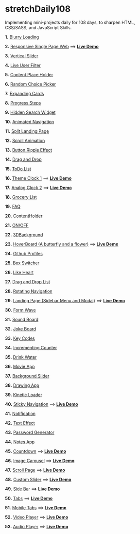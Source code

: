 # stretchDaily108

Implementing mini-projects daily for 108 days, to sharpen HTML, CSS/SASS, and JavaScript Skills.

**1.** [Blurry Loading](https://github.com/whoinlee/stretchDaily108_vanillaJS/tree/main/p_001_081221)

**2.** [Responsive Single Page Web](https://github.com/whoinlee/stretchDaily108_vanillaJS/tree/main/p_002_0822-RSA) ==> [**Live Demo**](http://www.whoin.net/demo/rsp/)

**3.** [Vertical Slider](https://github.com/whoinlee/stretchDaily108_vanillaJS/tree/main/p_003_081321)

**4.** [Live User Filter](https://github.com/whoinlee/stretchDaily108_vanillaJS/tree/main/p_004_081421)

**5.** [Content Place Holder](https://github.com/whoinlee/stretchDaily108_vanillaJS/tree/main/p_005_081521)

**6.** [Random Choice Picker](https://github.com/whoinlee/stretchDaily108_vanillaJS/tree/main/p_006_081621)

**7.** [Expanding Cards](https://github.com/whoinlee/stretchDaily108_vanillaJS/tree/main/p_007_081721)

**8.** [Progress Steps](https://github.com/whoinlee/stretchDaily108_vanillaJS/tree/main/p_008_081821)

**9.** [Hidden Search Widget](https://github.com/whoinlee/stretchDaily108_vanillaJS/tree/main/p_009_081921)

**10.** [Animated Navigation](https://github.com/whoinlee/stretchDaily108_vanillaJS/tree/main/p_010_082021)

**11.** [Split Landing Page](https://github.com/whoinlee/stretchDaily108_vanillaJS/tree/main/p_011_082121)

**12.** [Scroll Animation](https://github.com/whoinlee/stretchDaily108_vanillaJS/tree/main/p_012_082321)

**13.** [Button Ripple Effect](https://github.com/whoinlee/stretchDaily108_vanillaJS/tree/main/p_013_082421)

**14.** [Drag and Drop](https://github.com/whoinlee/stretchDaily108_vanillaJS/tree/main/p_014_082521)

**15.** [ToDo List](https://github.com/whoinlee/stretchDaily108_vanillaJS/tree/main/p_015_0826-ToDoList)

**16.** [Theme Clock 1](https://github.com/whoinlee/stretchDaily108_vanillaJS/tree/main/p_016_0827-Clock1) ==> [**Live Demo**](http://www.whoin.net/demo/themeClock/)

**17.** [Analog Clock 2](https://github.com/whoinlee/stretchDaily108_vanillaJS/tree/main/p_017_0828-Clock2) ==> [**Live Demo**](http://www.whoin.net/demo/analogClock/index.html)

**18.** [Grocery List](https://github.com/whoinlee/stretchDaily108_vanillaJS/tree/main/p_018_0829-GroceryList)

**19.** [FAQ](https://github.com/whoinlee/stretchDaily108_vanillaJS/tree/main/p_019_0830-FAQ)

**20.** [ContentHolder](https://github.com/whoinlee/stretchDaily108_vanillaJS/tree/main/p_020_0831-ContentHolder)

**21.** [ON/OFF](https://github.com/whoinlee/stretchDaily108_vanillaJS/tree/main/p_021_0901-OnOff)

**22.** [3DBackground](https://github.com/whoinlee/stretchDaily108_vanillaJS/tree/main/p_022_0902-3DBackground)

**23.** [HoverBoard (A butterfly and a flower)](https://github.com/whoinlee/stretchDaily108_vanillaJS/tree/main/p_023_0903-HoverBoard) ==> [**Live Demo**](http://www.whoin.net/demo/hoverBoard/index.html)

**24.** [Github Profiles](https://github.com/whoinlee/stretchDaily108_vanillaJS/tree/main/p_024_0904-GithubProfiles)

**25.** [Box Switcher](https://github.com/whoinlee/stretchDaily108_vanillaJS/tree/main/p_025_0905-BoxSwitcher)

**26.** [Like Heart](https://github.com/whoinlee/stretchDaily108_vanillaJS/tree/main/p_026_0906-LikeHeart)

**27.** [Drag and Drop List](https://github.com/whoinlee/stretchDaily108_vanillaJS/tree/main/p_027_0907-DragDropList)

**28.** [Rotating Navigation](https://github.com/whoinlee/stretchDaily108_vanillaJS/tree/main/p_028_0908-RotatingNav)

**29.** [Landing Page (Sidebar Menu and Modal)](https://github.com/whoinlee/stretchDaily108_vanillaJS/tree/main/p_029_0909-LandingPage) ==> [**Live Demo**](http://www.whoin.net/demo/landingPage/index.html)

**30.** [Form Wave](https://github.com/whoinlee/stretchDaily108_vanillaJS/tree/main/p_030_0910-FormWave)

**31.** [Sound Board](https://github.com/whoinlee/stretchDaily108_vanillaJS/tree/main/p_031_0912-SoundBoard)

**32.** [Joke Board](https://github.com/whoinlee/stretchDaily108_vanillaJS/tree/main/p_032_0913-JokeBoard)

**33.** [Key Codes](https://github.com/whoinlee/stretchDaily108_vanillaJS/tree/main/p_033_0914-KeyCodes)

**34.** [Incrementing Counter](https://github.com/whoinlee/stretchDaily108_vanillaJS/tree/main/p_034_0915-IncrementingCounter)

**35.** [Drink Water](https://github.com/whoinlee/stretchDaily108_vanillaJS/tree/main/p_035_0916-DrinkWater)

**36.** [Movie App](https://github.com/whoinlee/stretchDaily108_vanillaJS/tree/main/p_036_0917-MovieApp)

**37.** [Background Slider](https://github.com/whoinlee/stretchDaily108_vanillaJS/tree/main/p_037_0918-BackgroundSlider)

**38.** [Drawing App](https://github.com/whoinlee/stretchDaily108_vanillaJS/tree/main/p_038_0919-BackgroundSlider)

**39.** [Kinetic Loader](https://github.com/whoinlee/stretchDaily108_vanillaJS/tree/main/p_039_0920-KineticLoader)

**40.** [Sticky Navigation](https://github.com/whoinlee/stretchDaily108_vanillaJS/tree/main/p_040_0921-StickyNavigation) ==> [**Live Demo**](http://www.whoin.net/demo/stickyNav/index.html)

**41.** [Notification](https://github.com/whoinlee/stretchDaily108_vanillaJS/tree/main/p_041_0922-Notification)

**42.** [Text Effect](https://github.com/whoinlee/stretchDaily108_vanillaJS/tree/main/p_042_0923-TextEffect)

**43.** [Password Generator](https://github.com/whoinlee/stretchDaily108_vanillaJS/tree/main/p_043_0924-PasswordGenerator)

**44.** [Notes App](https://github.com/whoinlee/stretchDaily108_vanillaJS/tree/main/p_044_0925-NotesApp)

**45.** [Countdown](https://github.com/whoinlee/stretchDaily108_vanillaJS/tree/main/p_045_0926-CountDown) ==> [**Live Demo**](http://www.whoin.net/demo/countdown/index.html)

**46.** [Image Carousel](https://github.com/whoinlee/stretchDaily108_vanillaJS/tree/main/p_046_0927-ImageCarousel) ==> [**Live Demo**](http://www.whoin.net/demo/imageCarousel/index.html)

**47.** [Scroll Page](https://github.com/whoinlee/stretchDaily108_vanillaJS/tree/main/p_047_0928-ScrollPage) ==> [**Live Demo**](http://www.whoin.net/demo/scrollPage/index.html)

**48.** [Custom Slider](https://github.com/whoinlee/stretchDaily108_vanillaJS/tree/main/p_048_0929-CustomSlider) ==> [**Live Demo**](http://www.whoin.net/demo/customSlider/index.html)

**49.** [Side Bar](https://github.com/whoinlee/stretchDaily108_vanillaJS/tree/main/p_049_0930-SideBar) ==> [**Live Demo**](http://www.whoin.net/demo/sideBar/index.html)

**50.** [Tabs](https://github.com/whoinlee/stretchDaily108_vanillaJS/tree/main/p_050_1001-Tabs) ==> [**Live Demo**](http://www.whoin.net/demo/tabs/index.html)

**51.** [Mobile Tabs](https://github.com/whoinlee/stretchDaily108_vanillaJS/tree/main/p_051_1002-MobileTabs) ==> [**Live Demo**](http://www.whoin.net/demo/mobileTabs/index.html)

**52.** [Video Player](https://github.com/whoinlee/stretchDaily108_vanillaJS/tree/main/p_052_1003-VideoPlayer) ==> [**Live Demo**](http://www.whoin.net/demo/videoPlayer/index.html)

**53.** [Audio Player](https://github.com/whoinlee/stretchDaily108_vanillaJS/tree/main/p_053_1004-AudioPlayer) ==> [**Live Demo**](http://www.whoin.net/demo/audioPlayer/index.html)
